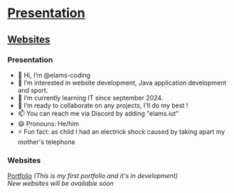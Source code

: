 # [Presentation](#presentation)
## [Websites](#websites)

### **Presentation**
- 👋 Hi, I’m @elams-coding
- 👀 I’m interested in website development, Java application development and sport.
- 🌱 I’m currently learning IT since september 2024.
- 💞️ I’m ready to collaborate on any projects, I'll do my best !
- 📫 You can reach me via Discord by adding "elams.iut"
- 😄 Pronouns: He/him
- ⚡ Fun fact: as child I had an electrick shock caused by taking apart my mother's telephone

### **Websites**
[Portfolio](https://perso.univ-lemans.fr/~i2403619/) *(This is my first portfolio and it's in development)*
<br>
*New websites will be available soon*
